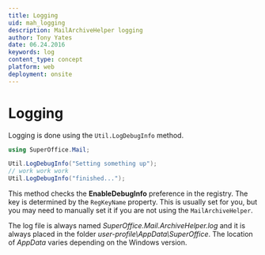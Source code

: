 ```yaml
---
title: Logging
uid: mah_logging
description: MailArchiveHelper logging
author: Tony Yates
date: 06.24.2016
keywords: log
content_type: concept
platform: web
deployment: onsite
---
```


# Logging

Logging is done using the `Util.LogDebugInfo` method.

```csharp
using SuperOffice.Mail;

Util.LogDebugInfo("Setting something up");
// work work work
Util.LogDebugInfo("finished...");
```

This method checks the **EnableDebugInfo** preference in the registry. The key is determined by the `RegKeyName` property. This is usually set for you, but you may need to manually set it if you are not using the `MailArchiveHelper`.

The log file is always named *SuperOffice.Mail.ArchiveHelper.log* and it is always placed in the folder *user-profile\AppData\SuperOffice*. The location of *AppData* varies depending on the Windows version.

